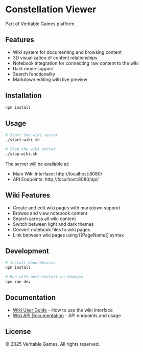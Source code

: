 # Constellation Viewer

Part of Veritable Games platform.

## Features

* Wiki system for documenting and browsing content
* 3D visualization of content relationships
* Notebook integration for connecting raw content to the wiki
* Dark mode support
* Search functionality
* Markdown editing with live preview

## Installation

```bash
npm install
```

## Usage

```bash
# Start the wiki server
./start-wiki.sh

# Stop the wiki server
./stop-wiki.sh
```

The server will be available at:
* Main Wiki Interface: http://localhost:8080/
* API Endpoints: http://localhost:8080/api/

## Wiki Features

* Create and edit wiki pages with markdown support
* Browse and view notebook content
* Search across all wiki content
* Switch between light and dark themes
* Convert notebook files to wiki pages
* Link between wiki pages using [[PageName]] syntax

## Development

```bash
# Install dependencies
npm install

# Run with auto-restart on changes
npm run dev
```

## Documentation

* [Wiki User Guide](docs/WIKI-VIEWER.md) - How to use the wiki interface
* [Wiki API Documentation](docs/WIKI-ENHANCEMENTS.md) - API endpoints and usage

## License

© 2025 Veritable Games. All rights reserved.